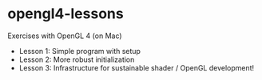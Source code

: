 opengl4-lessons
===============

Exercises with OpenGL 4 (on Mac)

* Lesson 1: Simple program with setup
* Lesson 2: More robust initialization
* Lesson 3: Infrastructure for sustainable shader / OpenGL development! 
